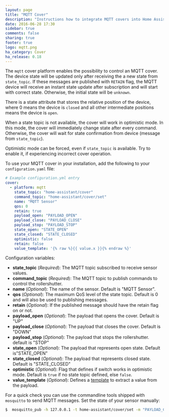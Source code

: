 ```yaml
---
layout: page
title: "MQTT Cover"
description: "Instructions how to integrate MQTT covers into Home Assistant."
date: 2016-06-28 17:30
sidebar: true
comments: false
sharing: true
footer: true
logo: mqtt.png
ha_category: Cover
ha_release: 0.18
---
```


The `mqtt` cover platform enables the possibility to control an MQTT cover. The device state will be updated only after receiving the a new
state from `state_topic`. If these messages are published with `RETAIN` flag, the MQTT device will receive an instant state update after subscription and will start with correct state. Otherwise, the initial state will be `unknown`.

There is a state attribute that stores the relative position of the device, where 0 means the device is `closed` and all other intermediate positions means the device is `open`.

When a state topic is not available, the cover will work in optimistic mode. In this mode, the cover will immediately change state after every command. Otherwise, the cover will wait for state confirmation from device (message from `state_topic`).

Optimistic mode can be forced, even if `state_topic` is available. Try to enable it, if experiencing incorrect cover operation.

To use your MQTT cover in your installation, add the following to your `configuration.yaml` file:

```yaml
# Example configuration.yml entry
cover:
  - platform: mqtt
    state_topic: "home-assistant/cover"
    command_topic: "home-assistant/cover/set"
    name: "MQTT Sensor"
    qos: 0
    retain: true
    payload_open: "PAYLOAD_OPEN"
    payload_close: "PAYLOAD_CLOSE"
    payload_stop: "PAYLOAD_STOP"
    state_open: "STATE_OPEN"
    state_closed: "STATE_CLOSED"
    optimistic: false
    retain: false
    value_template: '{% raw %}{{ value.x }}{% endraw %}'
```

Configuration variables:

- **state_topic** (*Required*): The MQTT topic subscribed to receive sensor values.
- **command_topic** (*Required*): The MQTT topic to publish commands to control the rollershutter.
- **name** (*Optional*): The name of the sensor. Default is "MQTT Sensor". 
- **qos** (*Optional*): The maximum QoS level of the state topic. Default is 0 and will also be used to publishing messages.
- **retain** (*Optional*): If the published message should have the retain flag on or not.
- **payload_open** (*Optional*): The payload that opens the cover. Default is "UP"
- **payload_close** (*Optional*): The payload that closes the cover. Default is "DOWN"
- **payload_stop** (*Optional*):  The payload that stops the rollershutter. default is "STOP"
- **state_open** (*Optional*): The payload that represents open state. Default is"STATE_OPEN"
- **state_closed** (*Optional*): The payload that represents closed state. Default is "STATE_CLOSED"
- **optimistic** (*Optional*): Flag that defines if switch works in optimistic mode. Default is `true` if no state topic defined, else `false`.
- **value_template** (*Optional*): Defines a [template](/topics/templating/) to extract a value from the payload.

For a quick check you can use the commandline tools shipped with `mosquitto` to send MQTT messages. Set the state of your sensor manually:

```bash
$  mosquitto_pub -h 127.0.0.1 -t home-assistant/cover/set -m "PAYLOAD_CLOSE"
```

